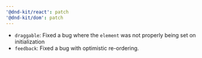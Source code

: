```yaml
---
'@dnd-kit/react': patch
'@dnd-kit/dom': patch
---
```


- `draggable`: Fixed a bug where the `element` was not properly being set on initialization
- `feedback`: Fixed a bug with optimistic re-ordering.
